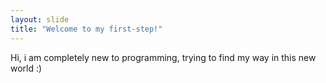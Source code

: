 ```yaml
---
layout: slide
title: "Welcome to my first-step!"
---
```

Hi, 
i am completely new to programming, trying to find my way in this new world :)
